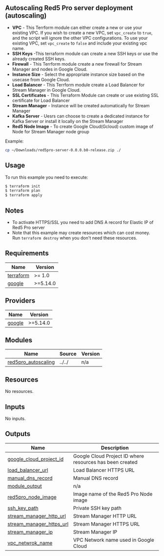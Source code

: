 ## Autoscaling Red5 Pro server deployment (autoscaling)

* **VPC** - This Terrform module can either create a new or use your existing VPC. If you wish to create a new VPC, set `vpc_create` to `true`, and the script will ignore the other VPC configurations. To use your existing VPC, set `vpc_create` to `false` and include your existing vpc name.
* **SSH Keys** -This terraform module can create a new SSH keys or use the already created SSH keys.
* **Firewall** - This Terrform module create a new firewall for Stream Manager and nodes in Google Cloud.
* **Instance Size** - Select the appropriate instance size based on the usecase from Google Cloud.
* **Load Balancer** -  This Terrform module create a Load Balancer for Stream Manager in Google Cloud.
* **SSL Certificates** - This Terraform Module can create or use existing SSL certificate for Load Balancer
* **Stream Manager** - Instance will be created automatically for Stream Manager
* **Kafka Server** - Uesrs can choose to create a dedicated instance for Kafka Server or install it locally on the Stream Manager
* **Red5 Node Image** - To create Google Cloud(Gcloud) custom image of Node for Stream Manager node group

Example:  

```bash
cp ~/Downloads/red5pro-server-0.0.0.b0-release.zip ./
```

## Usage

To run this example you need to execute:

```bash
$ terraform init
$ terraform plan
$ terraform apply
```

## Notes

* To activate HTTPS/SSL you need to add DNS A record for Elastic IP of Red5 Pro server
* Note that this example may create resources which can cost money. Run `terraform destroy` when you don't need these resources.

## Requirements

| Name | Version |
|------|---------|
| <a name="requirement_terraform"></a> [terraform](#requirement\_terraform) | >= 1.0 |
| <a name="requirement_google"></a> [google](#requirement\_google) | >=5.14.0 |

## Providers

| Name | Version |
|------|---------|
| <a name="requirement_google"></a> [google](#requirement\_google) | >=5.14.0 |

## Modules

| Name | Source | Version |
|------|--------|---------|
| <a name="module_red5pro_autoscaling"></a> [red5pro\_autoscaling](#module\_red5pro\_autoscaling) | ../../ | n/a |

## Resources

No resources.

## Inputs

No inputs.

## Outputs

| Name | Description |
|------|-------------|
| <a name="output_google_cloud_project_id"></a> [google\_cloud\_project\_id](#output\_google\_cloud\_project\_id) | Google Cloud Project ID where resources has been created |
| <a name="output_load_balancer_url"></a> [load\_balancer\_url](#output\_load\_balancer\_url) | Load Balancer HTTPS URL |
| <a name="output_manual_dns_record"></a> [manual\_dns\_record](#output\_manual\_dns\_record) | Manual DNS record |
| <a name="output_module_output"></a> [module\_output](#output\_module\_output) | n/a |
| <a name="output_red5pro_node_image"></a> [red5pro\_node\_image](#output\_red5pro\_node\_image) | Image name of the Red5 Pro Node image |
| <a name="output_ssh_key_path"></a> [ssh\_key\_path](#output\_ssh\_key\_path) | Private SSH key path |
| <a name="output_stream_manager_http_url"></a> [stream\_manager\_http\_url](#output\_stream\_manager\_http\_url) | Stream Manager HTTP URL |
| <a name="output_stream_manager_https_url"></a> [stream\_manager\_https\_url](#output\_stream\_manager\_https\_url) | Stream Manager HTTPS URL |
| <a name="output_stream_manager_ip"></a> [stream\_manager\_ip](#output\_stream\_manager\_ip) | Stream Manager IP |
| <a name="output_vpc_netwrok_name"></a> [vpc\_netwrok\_name](#output\_vpc\_netwrok\_name) | VPC Network name used in Google Cloud |